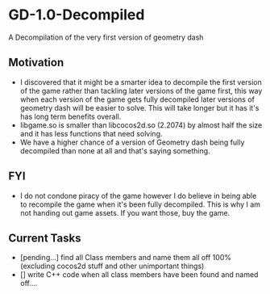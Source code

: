 # GD-1.0-Decompiled
A Decompilation of the very first version of geometry dash

## Motivation
- I discovered that it might be a smarter idea to decompile the first version of the game rather than tackling later versions of the game first,
this way when each version of the game gets fully decompiled later versions of geometry dash will be easier to solve. This will take longer but it has it's
has long term benefits overall.
- libgame.so is smaller than libcocos2d.so (2.2074) by almost half the size and it has less functions that need solving.
- We have a higher chance of a version of Geometry dash being fully decompiled than none at all and that's saying something.

## FYI
- I do not condone piracy of the game however I do believe in being able to recompile the game when it's been fully decompiled.
This is why I am not handing out game assets. If you want those, buy the game.

## Current Tasks
- [pending...] find all Class members and name them all off 100% (excluding cocos2d stuff and other unimportant things) 
- [] write C++ code when all class members have been found and named off.... 
